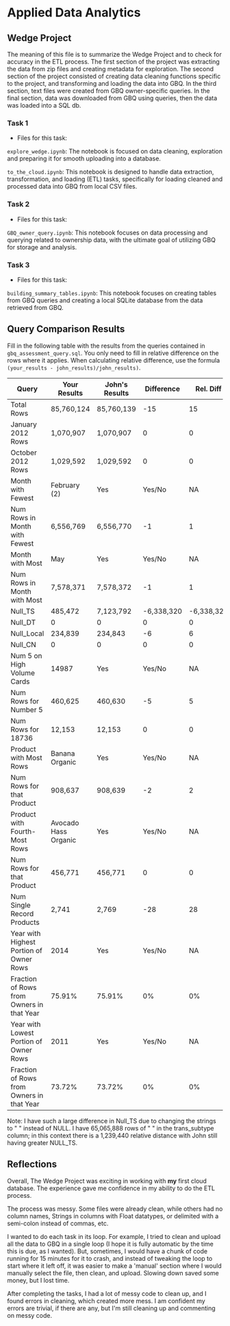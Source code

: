 
# Applied Data Analytics

## Wedge Project

The meaning of this file is to summarize the Wedge Project and to check for accuracy in the ETL process. The first section of the project was extracting the data from zip files and creating metadata for exploration. The second section of the project consisted of creating data cleaning functions specific to the project, and transforming and loading the data into GBQ. In the third section, text files were created from GBQ owner-specific queries. In the final section, data was downloaded from GBQ using queries, then the data was loaded into a SQL db. 

### Task 1

* Files for this task: 
<!--  List of file or files here  --> 


`explore_wedge.ipynb`: 
The notebook is focused on data cleaning, exploration and preparing it for smooth uploading into a database.

<!--  Repeat for each file  --> 
`to_the_cloud.ipynb`: 
 This notebook is designed to handle data extraction, transformation, and loading (ETL) tasks, specifically for loading cleaned and processed data into GBQ from local CSV files. 


### Task 2

* Files for this task: 
<!--  List of file or files here  --> 

`GBQ_owner_query.ipynb`: 
This notebook focuses on data processing and querying related to ownership data, with the ultimate goal of utilizing GBQ for storage and analysis.

<!--  Repeat for each file  --> 
	

### Task 3

* Files for this task: 
<!--  List of file or files here  --> 



`building_summary_tables.ipynb`: 
This notebook focuses on creating tables from GBQ queries and creating a local SQLite database from the data retrieved from GBQ.

<!--  Repeat for each file  --> 


## Query Comparison Results

Fill in the following table with the results from the 
queries contained in `gbq_assessment_query.sql`. You only
need to fill in relative difference on the rows where it applies. 
When calculating relative difference, use the formula 
` (your_results - john_results)/john_results)`. 



|  Query  |  Your Results  |  John's Results | Difference | Rel. Diff | 
|---|---|---|---|---|
| Total Rows  |  85,760,124 | 85,760,139  | -15  | 15  |
| January 2012 Rows  |  1,070,907 |  1,070,907 | 0  | 0  |
| October 2012 Rows  | 1,029,592  | 1,029,592  | 0  |  0 |
| Month with Fewest  |  February (2) | Yes  | Yes/No  | NA  |
| Num Rows in Month with Fewest  |  6,556,769 |  6,556,770 | -1 | 1  |
| Month with Most  | May  | Yes  | Yes/No  | NA  |
| Num Rows in Month with Most  |  7,578,371 | 7,578,372  | -1  |  1 |
| Null_TS  | 485,472  | 7,123,792  | -6,338,320 | -6,338,320  |
| Null_DT  | 0  |  0 |  0 | 0  |
| Null_Local  |  234,839 |  234,843 | -6  | 6  |
| Null_CN  | 0  | 0  |  0 | 0  |
| Num 5 on High Volume Cards  |  14987 | Yes  | Yes/No  | NA  |
|  Num Rows for Number 5 | 460,625  | 460,630  | -5  | 5  |
| Num Rows for 18736  |  12,153 |  12,153 | 0  |  0 |
| Product with Most Rows  | Banana Organic  | Yes  | Yes/No  | NA  |
| Num Rows for that Product  |  908,637 |  908,639 | -2  | 2  |
| Product with Fourth-Most Rows  |  Avocado Hass Organic | Yes  | Yes/No  | NA  |
| Num Rows for that Product  |  456,771 | 456,771  | 0  | 0  |
| Num Single Record Products  |  2,741 |  2,769 | -28  | 28  |
| Year with Highest Portion of Owner Rows  | 2014  | Yes  | Yes/No  | NA |
| Fraction of Rows from Owners in that Year  | 75.91%  |  75.91%  |  0% |  0% |
| Year with Lowest Portion of Owner Rows  |  2011 | Yes  | Yes/No  | NA |
| Fraction of Rows from Owners in that Year  |  73.72% |  73.72% | 0%  | 0%  |

Note: I have such a large difference in Null_TS due to changing the strings to " " instead of NULL. I have 65,065,888 rows of " " in the trans_subtype column; in this context there is a 1,239,440 relative distance with John still having greater NULL_TS. 

## Reflections

Overall, The Wedge Project was exciting in working with __my__ first cloud database. The experience gave me confidence in my ability to do the ETL process. 

The process was messy. Some files were already clean, while others had no column names, Strings in columns with Float datatypes, or delimited with a semi-colon instead of commas, etc. 

I wanted to do each task in its loop. For example, I tried to clean and upload all the data to GBQ in a single loop (I hope it is fully automatic by the time this is due, as I wanted). But, sometimes, I would have a chunk of code running for 15 minutes for it to crash, and instead of tweaking the loop to start where it left off, it was easier to make a 'manual' section where I would manually select the file, then clean, and upload. Slowing down saved some money, but I lost time. 

After completing the tasks, I had a lot of messy code to clean up, and I found errors in cleaning, which created more mess. I am confident my errors are trivial, if there are any, but I'm still cleaning up and commenting on messy code.
